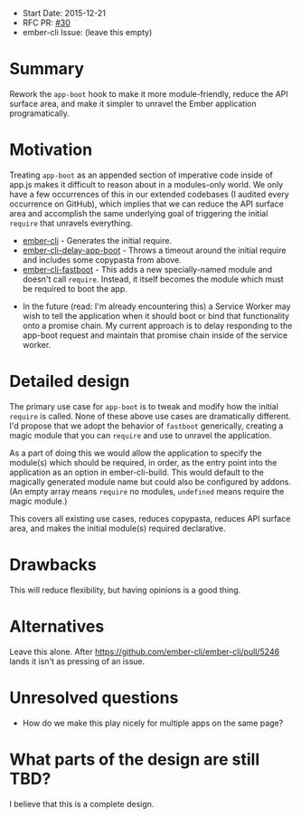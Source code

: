 - Start Date: 2015-12-21
- RFC PR: [#30](https://github.com/ember-cli/rfcs/pull/30)
- ember-cli Issue: (leave this empty)

# Summary

Rework the `app-boot` hook to make it more module-friendly, reduce the API surface area, and make it simpler to unravel the Ember application programatically.

# Motivation

Treating `app-boot` as an appended section of imperative code inside of app.js makes it difficult to reason about in a modules-only world. We only have a few occurrences of this in our extended codebases (I audited every occurrence on GitHub), which implies that we can reduce the API surface area and accomplish the same underlying goal of triggering the initial `require` that unravels everything.

* [ember-cli](https://github.com/ember-cli/ember-cli/blob/a2a9a886e146ce7bdfbdd5338542538ea7b38d14/lib/broccoli/ember-app.js#L1600) - Generates the initial require.
* [ember-cli-delay-app-boot](https://github.com/rwjblue/ember-cli-delay-app-boot/blob/master/index.js#L31) - Throws a timeout around the initial require and includes some copypasta from above.
* [ember-cli-fastboot](https://github.com/tildeio/ember-cli-fastboot/blob/2058dd1ebf08be818851d1e65651db49cdd0e69f/index.js#L73) - This adds a new specially-named module and doesn't call `require`. Instead, it itself becomes the module which must be required to boot the app.
- In the future (read: I'm already encountering this) a Service Worker may wish to tell the application when it should boot or bind that functionality onto a promise chain. My current approach is to delay responding to the app-boot request and maintain that promise chain inside of the service worker.

# Detailed design

The primary use case for `app-boot` is to tweak and modify how the initial `require` is called. None of these above use cases are dramatically different. I'd propose that we adopt the behavior of `fastboot` generically, creating a magic module that you can `require` and use to unravel the application.

As a part of doing this we would allow the application to specify the module(s) which should be required, in order, as the entry point into the application as an option in ember-cli-build. This would default to the magically generated module name but could also be configured by addons. (An empty array means `require` no modules, `undefined` means require the magic module.)

This covers all existing use cases, reduces copypasta, reduces API surface area, and makes the initial module(s) required declarative.

# Drawbacks

This will reduce flexibility, but having opinions is a good thing.

# Alternatives

Leave this alone. After https://github.com/ember-cli/ember-cli/pull/5246 lands it isn't as pressing of an issue.

# Unresolved questions

* How do we make this play nicely for multiple apps on the same page?

# What parts of the design are still TBD?

I believe that this is a complete design.